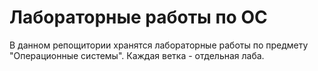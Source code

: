 # Лабораторные работы по ОС

В данном репощитории хранятся лабораторные работы по предмету "Операционные системы". Каждая ветка - отдельная лаба.
